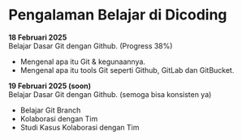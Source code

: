 # Pengalaman Belajar di Dicoding

**18 Februari 2025**<br>
Belajar Dasar Git dengan Github. (Progress 38%)
* Mengenal apa itu Git & kegunaannya.
* Mengenal apa itu tools Git seperti Github, GitLab dan GitBucket.

**19 Februari 2025 (soon)**<br>
Belajar Dasar Git dengan Github. (semoga bisa konsisten ya)
* Belajar Git Branch
* Kolaborasi dengan Tim
* Studi Kasus Kolaborasi dengan Tim
